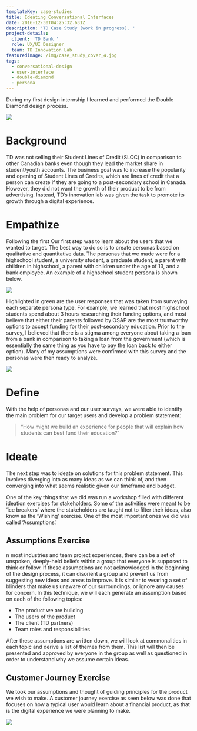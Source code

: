 ```yaml
---
templateKey: case-studies
title: Ideating Conversational Interfaces
date: 2016-12-30T04:25:32.631Z
description: 'TD Case Study (work in progress). '
project-details:
  client: 'TD Bank '
  role: UX/UI Designer
  team: TD Innovation Lab
featuredimage: /img/case_study_cover_4.jpg
tags:
  - conversational-design
  - user-interface
  - double-diamond
  - persona
---
```

During my first design internship I learned and performed the Double Diamond design process.

![](/img/double_diamond.png)

# Background

TD was not selling their Student Lines of Credit (SLOC) in comparison to other Canadian banks even though they lead the market share in student/youth accounts. The business goal was to increase the popularity and opening of Student Lines of Credits, which are lines of credit that a person can create if they are going to a post-secondary school in Canada. However, they did not want the growth of their product to be from advertising. Instead, TD’s innovation lab was given the task to promote its growth through a digital experience.

# Empathize

Following the first Our first step was to learn about the users that we wanted to target. The best way to do so is to create personas based on qualitative and quantitative data. The personas that we made were for a highschool student, a university student, a graduate student, a parent with children in highschool, a parent with children under the age of 13, and a bank employee. An example of a highschool student persona is shown below.

![](/img/persona.png)

Highlighted in green are the user responses that was taken from surveying each separate persona type. For example, we learned that most highschool students spend about 3 hours researching their funding options, and most believe that either their parents followed by OSAP are the most trustworthy options to accept funding for their post-secondary education. Prior to the survey, I believed that there is a stigma among everyone about taking a loan from a bank in comparison to taking a loan from the government (which is essentially the same thing as you have to pay the loan back to either option). Many of my assumptions were confirmed with this survey and the personas were then ready to analyze.

![](/img/survey_result_rankings.png)

# Define

With the help of personas and our user surveys, we were able to identify the main problem for our target users and develop a problem statement:

> “How might we build an experience for people that will explain how students can best fund their education?”   

# Ideate

The next step was to ideate on solutions for this problem statement. This involves diverging into as many ideas as we can think of, and then converging into what seems realistic given our timeframe and budget.

One of the key things that we did was run a workshop filled with different ideation exercises for stakeholders. Some of the activities were meant to be ‘ice breakers’ where the stakeholders are taught not to filter their ideas, also know as the ‘Wishing’ exercise. One of the most important ones we did was called ‘Assumptions’.

## Assumptions Exercise 

n most industries and team project experiences, there can be a set of unspoken, deeply-held beliefs within a group that everyone is supposed to think or follow. If these assumptions are not acknowledged in the beginning of the design process, it can disorient a group and prevent us from suggesting new ideas and areas to improve. It is similar to wearing a set of blinders that make us unaware of our surroundings, or ignore any causes for concern. In this technique, we will each generate an assumption based on each of the following topics:

* The product we are building
* The users of the product
* The client (TD partners)
* Team roles and responsibilities

 

After these assumptions are written down, we will look at commonalities in each topic and derive a list of themes from them. This list will then be presented and approved by everyone in the group as well as questioned in order to understand why we assume certain ideas.

## Customer Journey Exercise

We took our assumptions and thought of guiding principles for the product we wish to make. A customer journey exercise as seen below was done that focuses on how a typical user would learn about a financial product, as that is the digital experience we  were planning to make.

![](/img/customer_journey_map.png)
